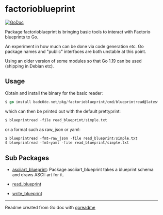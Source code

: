 # factorioblueprint

[![GoDoc](https://img.shields.io/badge/pkg.go.dev-doc-blue)](http://pkg.go.dev/badc0de.net/pkg/factorioblueprint)

Package factorioblueprint is bringing basic tools to interact with Factorio blueprints to Go.

An experiment in how much can be done via code generation etc. Go package
names and "public" interfaces are both unstable at this point.

Using an older version of some modules so that Go 1.19 can be used (shipping
in Debian etc).

## Usage

Obtain and install the binary for the basic reader:

```go
$ go install badc0de.net/pkg/factorioblueprint/cmd/blueprintread@latest
```

which can then be printed out with the default prettyprint:

```go
$ blueprintread -file read_blueprint/simple.txt
```

or a format such as raw_json or yaml:

```go
$ blueprintread -fmt=raw_json -file read_blueprint/simple.txt
$ blueprintread -fmt=yaml -file read_blueprint/simple.txt
```

## Sub Packages

* [asciiart_blueprint](./asciiart_blueprint): Package asciiart_blueprint takes a blueprint schema and draws ASCII art for it.

* [read_blueprint](./read_blueprint)

* [write_blueprint](./write_blueprint)

---
Readme created from Go doc with [goreadme](https://github.com/posener/goreadme)
